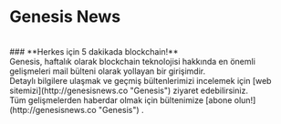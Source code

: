 # Genesis News
<br/>
### **Herkes için 5 dakikada blockchain!**
<br/>
Genesis, haftalık olarak blockchain teknolojisi hakkında en önemli gelişmeleri mail bülteni olarak yollayan bir girişimdir.
<br/>
Detaylı bilgilere ulaşmak ve geçmiş bültenlerimizi incelemek için [web sitemizi](http://genesisnews.co "Genesis") ziyaret edebilirsiniz.
<br/>
Tüm gelişmelerden haberdar olmak için bültenimize [abone olun!](http://genesisnews.co "Genesis") .
